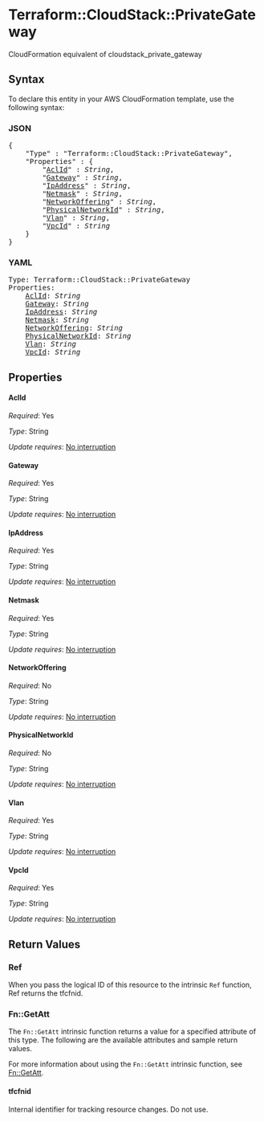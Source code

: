 # Terraform::CloudStack::PrivateGateway

CloudFormation equivalent of cloudstack_private_gateway

## Syntax

To declare this entity in your AWS CloudFormation template, use the following syntax:

### JSON

<pre>
{
    "Type" : "Terraform::CloudStack::PrivateGateway",
    "Properties" : {
        "<a href="#aclid" title="AclId">AclId</a>" : <i>String</i>,
        "<a href="#gateway" title="Gateway">Gateway</a>" : <i>String</i>,
        "<a href="#ipaddress" title="IpAddress">IpAddress</a>" : <i>String</i>,
        "<a href="#netmask" title="Netmask">Netmask</a>" : <i>String</i>,
        "<a href="#networkoffering" title="NetworkOffering">NetworkOffering</a>" : <i>String</i>,
        "<a href="#physicalnetworkid" title="PhysicalNetworkId">PhysicalNetworkId</a>" : <i>String</i>,
        "<a href="#vlan" title="Vlan">Vlan</a>" : <i>String</i>,
        "<a href="#vpcid" title="VpcId">VpcId</a>" : <i>String</i>
    }
}
</pre>

### YAML

<pre>
Type: Terraform::CloudStack::PrivateGateway
Properties:
    <a href="#aclid" title="AclId">AclId</a>: <i>String</i>
    <a href="#gateway" title="Gateway">Gateway</a>: <i>String</i>
    <a href="#ipaddress" title="IpAddress">IpAddress</a>: <i>String</i>
    <a href="#netmask" title="Netmask">Netmask</a>: <i>String</i>
    <a href="#networkoffering" title="NetworkOffering">NetworkOffering</a>: <i>String</i>
    <a href="#physicalnetworkid" title="PhysicalNetworkId">PhysicalNetworkId</a>: <i>String</i>
    <a href="#vlan" title="Vlan">Vlan</a>: <i>String</i>
    <a href="#vpcid" title="VpcId">VpcId</a>: <i>String</i>
</pre>

## Properties

#### AclId

_Required_: Yes

_Type_: String

_Update requires_: [No interruption](https://docs.aws.amazon.com/AWSCloudFormation/latest/UserGuide/using-cfn-updating-stacks-update-behaviors.html#update-no-interrupt)

#### Gateway

_Required_: Yes

_Type_: String

_Update requires_: [No interruption](https://docs.aws.amazon.com/AWSCloudFormation/latest/UserGuide/using-cfn-updating-stacks-update-behaviors.html#update-no-interrupt)

#### IpAddress

_Required_: Yes

_Type_: String

_Update requires_: [No interruption](https://docs.aws.amazon.com/AWSCloudFormation/latest/UserGuide/using-cfn-updating-stacks-update-behaviors.html#update-no-interrupt)

#### Netmask

_Required_: Yes

_Type_: String

_Update requires_: [No interruption](https://docs.aws.amazon.com/AWSCloudFormation/latest/UserGuide/using-cfn-updating-stacks-update-behaviors.html#update-no-interrupt)

#### NetworkOffering

_Required_: No

_Type_: String

_Update requires_: [No interruption](https://docs.aws.amazon.com/AWSCloudFormation/latest/UserGuide/using-cfn-updating-stacks-update-behaviors.html#update-no-interrupt)

#### PhysicalNetworkId

_Required_: No

_Type_: String

_Update requires_: [No interruption](https://docs.aws.amazon.com/AWSCloudFormation/latest/UserGuide/using-cfn-updating-stacks-update-behaviors.html#update-no-interrupt)

#### Vlan

_Required_: Yes

_Type_: String

_Update requires_: [No interruption](https://docs.aws.amazon.com/AWSCloudFormation/latest/UserGuide/using-cfn-updating-stacks-update-behaviors.html#update-no-interrupt)

#### VpcId

_Required_: Yes

_Type_: String

_Update requires_: [No interruption](https://docs.aws.amazon.com/AWSCloudFormation/latest/UserGuide/using-cfn-updating-stacks-update-behaviors.html#update-no-interrupt)

## Return Values

### Ref

When you pass the logical ID of this resource to the intrinsic `Ref` function, Ref returns the tfcfnid.

### Fn::GetAtt

The `Fn::GetAtt` intrinsic function returns a value for a specified attribute of this type. The following are the available attributes and sample return values.

For more information about using the `Fn::GetAtt` intrinsic function, see [Fn::GetAtt](https://docs.aws.amazon.com/AWSCloudFormation/latest/UserGuide/intrinsic-function-reference-getatt.html).

#### tfcfnid

Internal identifier for tracking resource changes. Do not use.

